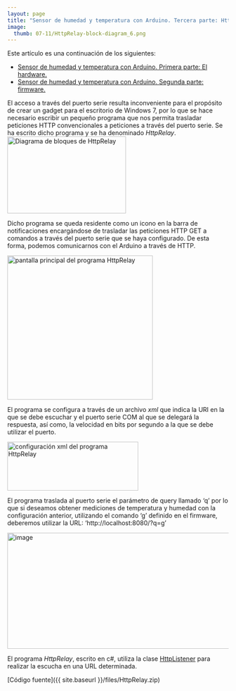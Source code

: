 ```yaml
---
layout: page
title: "Sensor de humedad y temperatura con Arduino. Tercera parte: HttpRelay"
image:
  thumb: 07-11/HttpRelay-block-diagram_6.png
---
```


Este artículo es una continuación de los siguientes:
<ul>
	<li><a href="http://www.laciudadela.net/content/2010-03-19/sensor-de-humedad-y-temperatura-con-arduino-primera-parte-el-hardware">Sensor de humedad y temperatura con Arduino. Primera parte: El hardware.</a></li>
	<li><a href="http://www.laciudadela.net/content/2010-04-03/sensor-de-humedad-y-temperatura-con-arduino-segunda-parte-firmware">Sensor de humedad y temperatura con Arduino. Segunda parte: firmware.</a></li>
</ul>
El acceso a través del puerto serie resulta inconveniente para el propósito de crear un gadget para el escritorio de Windows 7, por lo que se hace necesario escribir un pequeño programa que nos permita trasladar peticiones HTTP convencionales a peticiones a través del puerto serie. Se ha escrito dicho programa y se ha denominado <em>HttpRelay</em>.

<img style="display: inline; border: 0px;" title="Diagrama de bloques de HttpRelay" src="{{ site.baseurl }}/images/07-11/HttpRelay-block-diagram_6.png" alt="Diagrama de bloques de HttpRelay" width="270" height="175" border="0" />

Dicho programa se queda residente como un icono en la barra de notificaciones encargándose de trasladar las peticiones HTTP GET a comandos a través del puerto serie que se haya configurado. De esta forma, podemos comunicarnos con el Arduino a través de HTTP.

<img style="display: inline; border: 0px;" title="pantalla principal del programa HttpRelay" src="{{ site.baseurl }}/images/07-11/http-relay_3.png" alt="pantalla principal del programa HttpRelay" width="331" height="328" border="0" />

El programa se configura a través de un archivo <em>xml</em> que indica la URI en la que se debe escuchar y el puerto serie COM al que se delegará la respuesta, así como, la velocidad en bits por segundo a la que se debe utilizar el puerto.

<img style="display: inline; border: 0px;" title="configuración xml del programa HttpRelay" src="{{ site.baseurl }}/images/07-11/image_3_0.png" alt="configuración xml del programa HttpRelay" width="298" height="111" border="0" />

El programa traslada al puerto serie el parámetro de query llamado ‘q’ por lo que si deseamos obtener mediciones de temperatura y humedad con la configuración anterior, utilizando el comando ‘g’ definido en el firmware, deberemos utilizar la URL: ‘http://localhost:8080/?q=g’

<a href="{{ site.baseurl }}/images/07-11/image_5.png"><img style="display: inline; border: 0px;" title="image" src="http://www.laciudadela.net/wp-content/uploads/2007-2011/image_thumb_1_2.png" alt="image" width="554" height="264" border="0" /></a>

El programa <em>HttpRelay</em>, escrito en c#, utiliza la clase <a href="http://msdn.microsoft.com/es-es/library/system.net.httplistener(VS.80).aspx" target="_blank">HttpListener</a> para realizar la escucha en una URL determinada. 

[Código fuente]({{ site.baseurl }}/files/HttpRelay.zip)